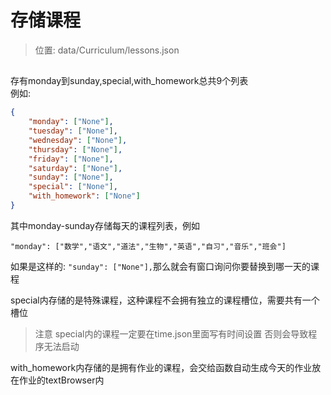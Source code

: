 # 存储课程
>位置: data/Curriculum/lessons.json

## 
存有monday到sunday,special,with_homework总共9个列表  
例如:
```json
{
    "monday": ["None"],       
    "tuesday": ["None"],     
    "wednesday": ["None"],   
    "thursday": ["None"],   
    "friday": ["None"],   
    "saturday": ["None"],   
    "sunday": ["None"],   
    "special": ["None"],   
    "with_homework": ["None"]   
}
```
其中monday-sunday存储每天的课程列表，例如
```
"monday": ["数学","语文","道法","生物","英语","自习","音乐","班会"]
```
如果是这样的:
```"sunday": ["None"],```那么就会有窗口询问你要替换到哪一天的课程  

special内存储的是特殊课程，这种课程不会拥有独立的课程槽位，需要共有一个槽位 
>注意 special内的课程一定要在time.json里面写有时间设置 否则会导致程序无法启动

with_homework内存储的是拥有作业的课程，会交给函数自动生成今天的作业放在作业的textBrowser内
